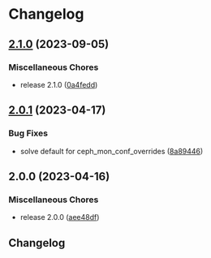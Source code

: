 # Changelog

## [2.1.0](https://github.com/vexxhost/ansible-collection-ceph/compare/v2.0.1...v2.1.0) (2023-09-05)


### Miscellaneous Chores

* release 2.1.0 ([0a4fedd](https://github.com/vexxhost/ansible-collection-ceph/commit/0a4feddb030d7baddf118cf8d58b29c463b8aa0a))

## [2.0.1](https://github.com/vexxhost/ansible-collection-ceph/compare/v2.0.0...v2.0.1) (2023-04-17)


### Bug Fixes

* solve default for ceph_mon_conf_overrides ([8a89446](https://github.com/vexxhost/ansible-collection-ceph/commit/8a89446b9c083ed6b53a93d5796372cbe97fa1b1))

## 2.0.0 (2023-04-16)


### Miscellaneous Chores

* release 2.0.0 ([aee48df](https://github.com/vexxhost/ansible-collection-ceph/commit/aee48dfa2c530e688dd40bb89c0fcc844f3a5fba))

## Changelog
